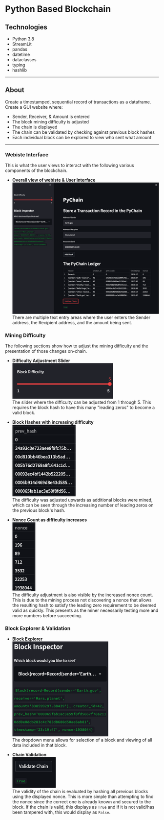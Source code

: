 # Python Based Blockchain

## Technologies
  
- Python 3.8
- StreamLit
- pandas
- datetime
- dataclasses
- typing
- hashlib
  
--- 

## About  

Create a timestamped, sequential record of transactions as a dataframe. Create a GUI website where:
- Sender, Receiver, & Amount is entered
- The block mining difficulty is adjusted
- The chain is displayed
- The chain can be validated by checking against previous block hashes
- Each individual block can be explored to view who sent what amount

---

### Webiste Interface
This is what the user views to interact with the following various components of the blockchain.
* **Overall view of webiste & User Interface**  
![](images/pychain_page.png)  
There are multiple text entry areas where the user enters the Sender address, the Recipient address, and the amount being sent.
  
### Mining Difficulty  
The following sections show how to adjust the mining difficulty and the presentation of those changes on-chain.  

* **Difficulty Adjustment Slider**  
![](images/diff_adjust.png)  
The slider where the difficulty can be adjusted from 1 through 5. This requires the block hash to have this many "leading zeros" to become a valid block.  
  
* **Block Hashes with increasing difficulty**  
![](images/prev_hash.png)  
The difficulty was adjusted upwards as additional blocks were mined, which can be seen through the increasing number of leading zeros on the previous block's hash.  

* **Nonce Count as difficulty increases**  
![](images/nonce.png)  
The difficulty adjustment is also visible by the increased nonce count. This is due to the mining process not discovering a nonce that allows the resulting hash to satisfy the leading zero requirement to be deemed valid as quickly. This presents as the miner necessarily testing more and more numbers before succeeding.  
  
### Block Explorer & Validation  
* **Block Explorer**  
![](images/explorer.png)  
The dropdown menu allows for selection of a block and viewing of all data included in that block.  
  
* **Chain Validation**  
![](images/validate.png)  
The validity of the chain is evaluated by hashing all previous blocks using the displayed nonce. This is more simple than attempting to find the nonce since the correct one is already known and secured to the block. If the chain is valid, this displays as `True` and if it is not valid/has been tampered with, this would display as `False`.   
